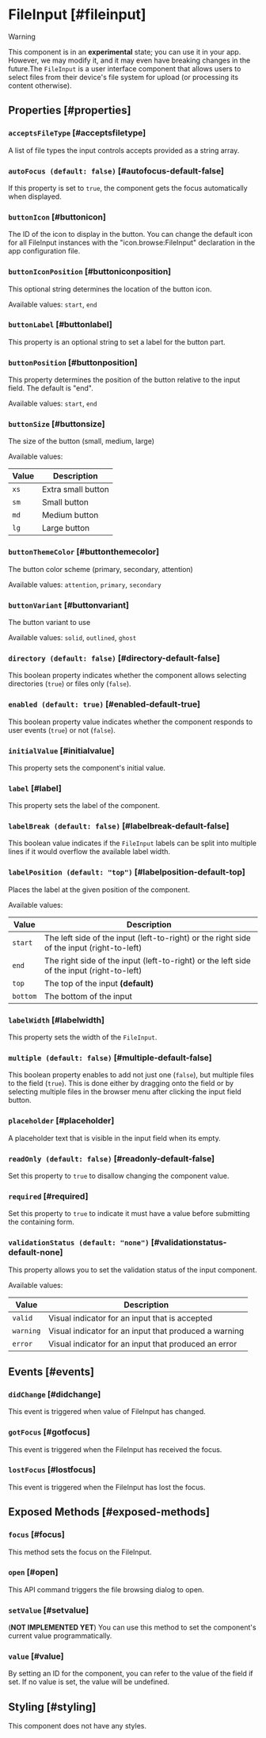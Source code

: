 # FileInput [#fileinput]

>[!WARNING]
> This component is in an **experimental** state; you can use it in your app. However, we may modify it, and it may even have breaking changes in the future.The `FileInput` is a user interface component that allows users to select files from their device's file system for upload (or processing its content otherwise).

## Properties [#properties]

### `acceptsFileType` [#acceptsfiletype]

A list of file types the input controls accepts provided as a string array.

### `autoFocus (default: false)` [#autofocus-default-false]

If this property is set to `true`, the component gets the focus automatically when displayed.

### `buttonIcon` [#buttonicon]

The ID of the icon to display in the button. You can change the default icon for all FileInput instances with the "icon.browse:FileInput" declaration in the app configuration file.

### `buttonIconPosition` [#buttoniconposition]

This optional string determines the location of the button icon.

Available values: `start`, `end`

### `buttonLabel` [#buttonlabel]

This property is an optional string to set a label for the button part.

### `buttonPosition` [#buttonposition]

This property determines the position of the button relative to the input field. The default is "end".

Available values: `start`, `end`

### `buttonSize` [#buttonsize]

The size of the button (small, medium, large)

Available values:

| Value | Description |
| --- | --- |
| `xs` | Extra small button |
| `sm` | Small button |
| `md` | Medium button |
| `lg` | Large button |

### `buttonThemeColor` [#buttonthemecolor]

The button color scheme (primary, secondary, attention)

Available values: `attention`, `primary`, `secondary`

### `buttonVariant` [#buttonvariant]

The button variant to use

Available values: `solid`, `outlined`, `ghost`

### `directory (default: false)` [#directory-default-false]

This boolean property indicates whether the component allows selecting directories (`true`) or files only (`false`).

### `enabled (default: true)` [#enabled-default-true]

This boolean property value indicates whether the component responds to user events (`true`) or not (`false`).

### `initialValue` [#initialvalue]

This property sets the component's initial value.

### `label` [#label]

This property sets the label of the component.

### `labelBreak (default: false)` [#labelbreak-default-false]

This boolean value indicates if the `FileInput` labels can be split into multiple lines if it would overflow the available label width.

### `labelPosition (default: "top")` [#labelposition-default-top]

Places the label at the given position of the component.

Available values:

| Value | Description |
| --- | --- |
| `start` | The left side of the input (left-to-right) or the right side of the input (right-to-left) |
| `end` | The right side of the input (left-to-right) or the left side of the input (right-to-left) |
| `top` | The top of the input **(default)** |
| `bottom` | The bottom of the input |

### `labelWidth` [#labelwidth]

This property sets the width of the `FileInput`.

### `multiple (default: false)` [#multiple-default-false]

This boolean property enables to add not just one (`false`), but multiple files to the field (`true`). This is done either by dragging onto the field or by selecting multiple files in the browser menu after clicking the input field button.

### `placeholder` [#placeholder]

A placeholder text that is visible in the input field when its empty.

### `readOnly (default: false)` [#readonly-default-false]

Set this property to `true` to disallow changing the component value.

### `required` [#required]

Set this property to `true` to indicate it must have a value before submitting the containing form.

### `validationStatus (default: "none")` [#validationstatus-default-none]

This property allows you to set the validation status of the input component.

Available values:

| Value | Description |
| --- | --- |
| `valid` | Visual indicator for an input that is accepted |
| `warning` | Visual indicator for an input that produced a warning |
| `error` | Visual indicator for an input that produced an error |

## Events [#events]

### `didChange` [#didchange]

This event is triggered when value of FileInput has changed.

### `gotFocus` [#gotfocus]

This event is triggered when the FileInput has received the focus.

### `lostFocus` [#lostfocus]

This event is triggered when the FileInput has lost the focus.

## Exposed Methods [#exposed-methods]

### `focus` [#focus]

This method sets the focus on the FileInput.

### `open` [#open]

This API command triggers the file browsing dialog to open.

### `setValue` [#setvalue]

(**NOT IMPLEMENTED YET**) You can use this method to set the component's current value programmatically.

### `value` [#value]

By setting an ID for the component, you can refer to the value of the field if set. If no value is set, the value will be undefined.

## Styling [#styling]

This component does not have any styles.
